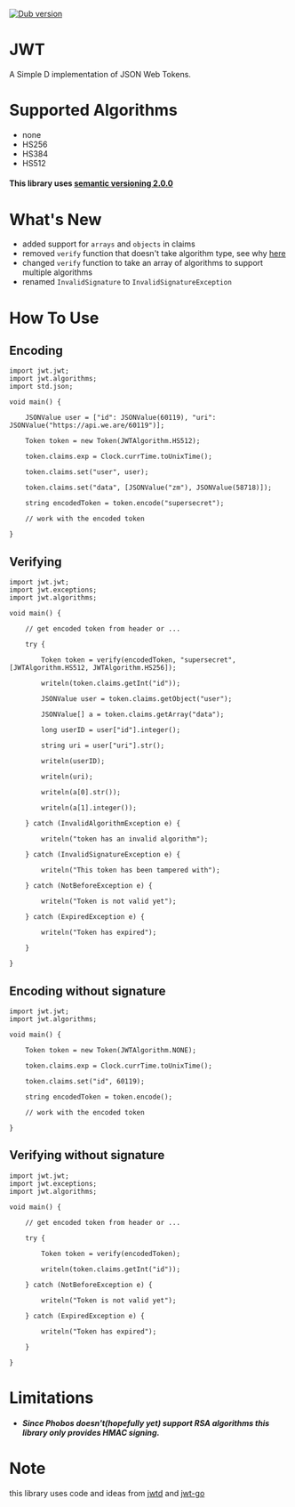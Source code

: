 <a href="https://code.dlang.org/packages/jwt" title="Go to jwt"><img src="https://img.shields.io/dub/v/jwt.svg" alt="Dub version"></a>

# JWT

A Simple D implementation of JSON Web Tokens.

# Supported Algorithms
- none
- HS256
- HS384
- HS512

#### This library uses [semantic versioning 2.0.0][3]

# What's New
- added support for `arrays` and `objects` in claims
- removed `verify` function that doesn't take algorithm type, see why [here][4]
- changed `verify` function to take an array of algorithms to support multiple algorithms
- renamed `InvalidSignature` to `InvalidSignatureException`

# How To Use
## Encoding

    import jwt.jwt;
    import jwt.algorithms;
    import std.json;

    void main() {

        JSONValue user = ["id": JSONValue(60119), "uri": JSONValue("https://api.we.are/60119")];

        Token token = new Token(JWTAlgorithm.HS512);

        token.claims.exp = Clock.currTime.toUnixTime();

        token.claims.set("user", user);

        token.claims.set("data", [JSONValue("zm"), JSONValue(58718)]);

        string encodedToken = token.encode("supersecret");

        // work with the encoded token

    }

## Verifying

    import jwt.jwt;
    import jwt.exceptions;
    import jwt.algorithms;

    void main() {

        // get encoded token from header or ...

        try {

            Token token = verify(encodedToken, "supersecret", [JWTAlgorithm.HS512, JWTAlgorithm.HS256]);

            writeln(token.claims.getInt("id"));

            JSONValue user = token.claims.getObject("user");

            JSONValue[] a = token.claims.getArray("data");

            long userID = user["id"].integer();

            string uri = user["uri"].str();

            writeln(userID);

            writeln(uri);

            writeln(a[0].str());

            writeln(a[1].integer());

        } catch (InvalidAlgorithmException e) {

            writeln("token has an invalid algorithm");

        } catch (InvalidSignatureException e) {

            writeln("This token has been tampered with");

        } catch (NotBeforeException e) {

            writeln("Token is not valid yet");

        } catch (ExpiredException e) {

            writeln("Token has expired");

        }

    }

## Encoding without signature


    import jwt.jwt;
    import jwt.algorithms;

    void main() {

        Token token = new Token(JWTAlgorithm.NONE);

        token.claims.exp = Clock.currTime.toUnixTime();

        token.claims.set("id", 60119);

        string encodedToken = token.encode();

        // work with the encoded token

    }

## Verifying without signature

    import jwt.jwt;
    import jwt.exceptions;
    import jwt.algorithms;

    void main() {

        // get encoded token from header or ...

        try {

            Token token = verify(encodedToken);

            writeln(token.claims.getInt("id"));

        } catch (NotBeforeException e) {

            writeln("Token is not valid yet");

        } catch (ExpiredException e) {

            writeln("Token has expired");

        }

    }

# Limitations

- ##### Since Phobos doesn't(hopefully yet) support RSA algorithms this library only provides HMAC signing.

# Note
this library uses code and ideas from [jwtd][1] and [jwt-go][2]

[1]: https://github.com/olehlong/jwtd
[2]: https://github.com/dgrijalva/jwt-go
[3]: http://semver.org
[4]: https://auth0.com/blog/critical-vulnerabilities-in-json-web-token-libraries/